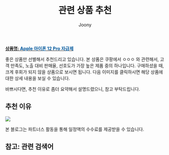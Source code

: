 ﻿---
layout: post
title:  "관련 상품 추천"
author: Joony
categories: [ 가구/인테리어 ]
tags: []
image: https://thumbnail7.coupangcdn.com/thumbnails/remote/q89/image/retail/images/117362739948863-111664ac-4029-4e28-9054-cb974c6d1f61.jpg 
description: "쿠팡에서 ㅇㅇㅇ 관련 상품으로 가장 고객 선호도가 높은 제품 중 하나입니다."
---

<a href="https://link.coupang.com/re/AFFSDP?lptag=AF4928167&pageKey=2251588786&itemId=3849414395&vendorItemId=71834191835&traceid=V0-183-5891d8d85b3c6582"><b>상품명: <font color='#01579B'>Apple 아이폰 12 Pro 자급제</font></b></a>

좋은 상품만 선별해서 추천드리고 있습니다.
본 상품은 쿠팡에서 ㅇㅇㅇ 와 관련해서, 고객 만족도, 노출 대비 판매율, 선호도가 가장 높은 제품 중의 하나입니다.
구매하셨을 때, 크게 후회가 되지 않을 상품으로 보시면 됩니다. 
다음 이미지를 클릭하시면 해당 상품에 대한 상세 내용을 보실 수 있습니다.

바쁘시다면, 추천 이유로 좀더 요약해서 설명드렸으니, 참고 부탁드립니다.

## 추천 이유 

<a href="1,242,380원"><img src="https://link.coupang.com/re/AFFSDP?lptag=AF4928167&pageKey=2251588786&itemId=3849414395&vendorItemId=71834191835&traceid=V0-183-5891d8d85b3c6582"></a> 

본 블로그는 파트너스 활동을 통해 일정액의 수수료를 제공받을 수 있습니다.

## 참고: 관련 검색어    
